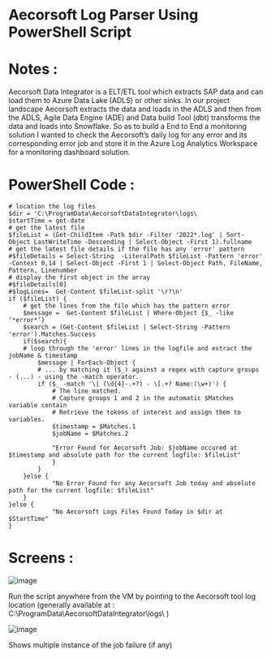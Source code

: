 # Aecorsoft Log Parser Using PowerShell Script

# Notes : 

Aecorsoft Data Integrator is a ELT/ETL tool which extracts SAP data and can load them to Azure Data Lake (ADLS) or other sinks. In our project landscape Aecorsoft extracts the data and loads in the ADLS and then from the ADLS, Agile Data Engine (ADE) and Data build Tool (dbt) transforms the data and loads into Snowflake. So as to build a End to End a monitoring solution I wanted to check the Aecorsoft’s daily log for any error and its corresponding error job and store it in the Azure Log Analytics Workspace for a monitoring dashboard solution.

# PowerShell Code : 

```
# location the log files
$dir = 'C:\ProgramData\AecorsoftDataIntegrator\logs\
$startTime = get-date
# get the latest file
$fileList = (Get-ChildItem -Path $dir -Filter '2022*.log' | Sort-Object LastWriteTime -Descending | Select-Object -First 1).fullname
# get the latest file details if the file has any 'error' pattern
#$fileDetails = Select-String  -LiteralPath $fileList -Pattern 'error' -Context 0,14 | Select-Object -First 1 | Select-Object Path, FileName, Pattern, Linenumber
# display the first object in the array
#$fileDetails[0]
#$logLines=  Get-Content $fileList-split '\r?\n'
if ($fileList) {
	# get the lines from the file which has the pattern error
	$message =  Get-Content $fileList | Where-Object {$_ -like ‘*error*’}
	$search = (Get-Content $fileList | Select-String -Pattern 'error').Matches.Success
    if($search){
	# loop through the 'error' lines in the logfile and extract the jobName & timestamp
		$message | ForEach-Object {
		# ... by matching it ($_) against a regex with capture groups - (...) - using the -match operator.
		if ($_ -match '\| (\d{4}-.+?) - \[.+? Name:(\w+)') {
			# The line matched.
			# Capture groups 1 and 2 in the automatic $Matches variable contain
			# Retrieve the tokens of interest and assign them to variables.
			$timestamp = $Matches.1
			$jobName = $Matches.2

			"Error Found for Aecorsoft Job: $jobName occured at $timestamp and absolute path for the current logfile: $fileList"
			}
		}
	}else {
			"No Error Found for any Aecorsoft Job today and absolute path for the current logfile: $fileList"
    }
}else {
			"No Aecorsoft Logs Files Found Today in $dir at $StartTime"
}

```
# Screens :

![image](https://github.com/user-attachments/assets/a1f25c97-1725-4909-9bf7-5e9b63232fb6)


Run the script anywhere from the VM by pointing to the Aecorsoft tool log location (generally available at : C:\ProgramData\AecorsoftDataIntegrator\logs\ )

![image](https://github.com/user-attachments/assets/25064c5c-6fdc-44a4-b12c-e0a8d56e3ad7)


Shows multiple instance of the job failure (if any)



